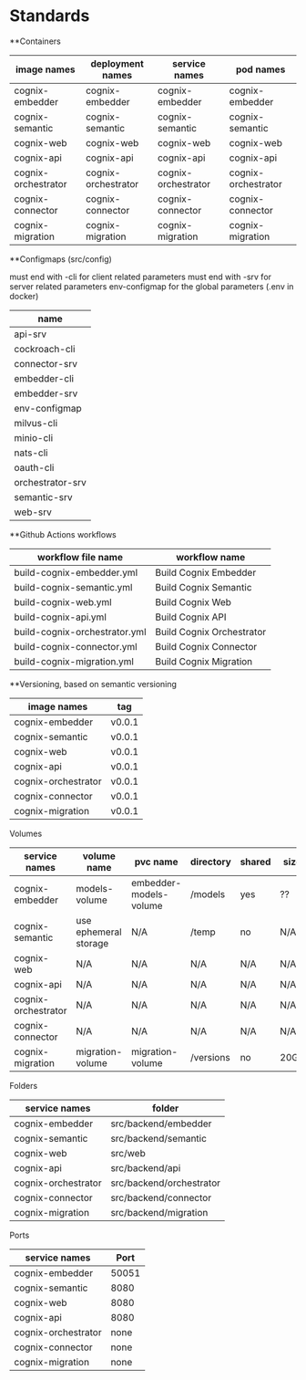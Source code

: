 # Standards

**Containers

| image names         | deployment names    | service names       | pod names           |
| ------------------- | ------------------- | ------------------- | ------------------- |
| cognix-embedder     | cognix-embedder     | cognix-embedder     | cognix-embedder     |
| cognix-semantic     | cognix-semantic     | cognix-semantic     | cognix-semantic     |
| cognix-web          | cognix-web          | cognix-web          | cognix-web          |
| cognix-api          | cognix-api          | cognix-api          | cognix-api          |
| cognix-orchestrator | cognix-orchestrator | cognix-orchestrator | cognix-orchestrator |
| cognix-connector    | cognix-connector    | cognix-connector    | cognix-connector    |
| cognix-migration    | cognix-migration    | cognix-migration    | cognix-migration    |

**Configmaps (src/config)

must end with -cli for client related parameters
must end with -srv for server related parameters
env-configmap for the global parameters (.env in docker)

| name             |
| ---------------- |
| api-srv          |
| cockroach-cli    |
| connector-srv    |
| embedder-cli     |
| embedder-srv     |
| env-configmap    |
| milvus-cli       |
| minio-cli        |
| nats-cli         |
| oauth-cli        |
| orchestrator-srv |
| semantic-srv     |
| web-srv          |

**Github Actions workflows 


| workflow file name            | **workflow name**         |
| ----------------------------- | ------------------------- |
| build-cognix-embedder.yml     | Build Cognix Embedder     |
| build-cognix-semantic.yml     | Build Cognix Semantic     |
| build-cognix-web.yml          | Build Cognix Web          |
| build-cognix-api.yml          | Build Cognix API          |
| build-cognix-orchestrator.yml | Build Cognix Orchestrator |
| build-cognix-connector.yml    | Build Cognix Connector    |
| build-cognix-migration.yml    | Build Cognix Migration    |


**Versioning, based on semantic versioning

| image names         | tag    |
| ------------------- | ------ |
| cognix-embedder     | v0.0.1 |
| cognix-semantic     | v0.0.1 |
| cognix-web          | v0.0.1 |
| cognix-api          | v0.0.1 |
| cognix-orchestrator | v0.0.1 |
| cognix-connector    | v0.0.1 |
| cognix-migration    | v0.0.1 |

Volumes

| service names       | volume name           | pvc name               | directory | shared | size |
| ------------------- | --------------------- | ---------------------- | --------- | ------ | ---- |
| cognix-embedder     | models-volume         | embedder-models-volume | /models   | yes    | ??   |
| cognix-semantic     | use ephemeral storage | N/A                    | /temp     | no     | N/A  |
| cognix-web          | N/A                   | N/A                    | N/A       | N/A    | N/A  |
| cognix-api          | N/A                   | N/A                    | N/A       | N/A    | N/A  |
| cognix-orchestrator | N/A                   | N/A                    | N/A       | N/A    | N/A  |
| cognix-connector    | N/A                   | N/A                    | N/A       | N/A    | N/A  |
| cognix-migration    | migration-volume      | migration-volume       | /versions | no     | 20GB |

Folders

| service names       | folder                   |
| ------------------- | ------------------------ |
| cognix-embedder     | src/backend/embedder     |
| cognix-semantic     | src/backend/semantic     |
| cognix-web          | src/web                  |
| cognix-api          | src/backend/api          |
| cognix-orchestrator | src/backend/orchestrator |
| cognix-connector    | src/backend/connector    |
| cognix-migration    | src/backend/migration    |


Ports

| service names       | Port  |
| ------------------- | ----- |
| cognix-embedder     | 50051 |
| cognix-semantic     | 8080  |
| cognix-web          | 8080  |
| cognix-api          | 8080  |
| cognix-orchestrator | none  |
| cognix-connector    | none  |
| cognix-migration    | none  |